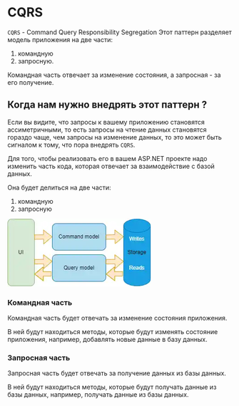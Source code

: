 # CQRS

`CQRS` - Command Query Responsibility Segregation
Этот паттерн разделяет модель приложения на две части: 
1. командную 
2. запросную.

Командная часть отвечает за изменение состояния, а запросная - за его получение.

## Когда нам нужно внедрять этот паттерн ?

Если вы видите, что запросы к вашему приложению становятся ассиметричными, то есть запросы на чтение данных становятся гораздо чаще, чем запросы на изменение данных, то это может быть сигналом к тому, что пора внедрять `CQRS`.

Для того, чтобы реализовать его в вашем ASP.NET проекте надо изменить часть кода, которая отвечает за взаимодействие с базой данных.

Она будет делиться на две части:
1. командную
2. запросную

![Alt text](image.png)

### Командная часть

Командная часть будет отвечать за изменение состояния приложения.

В ней будут находиться методы, которые будут изменять состояние приложения, например, добавлять новые данные в базу данных.

### Запросная часть

Запросная часть будет отвечать за получение данных из базы данных.

В ней будут находиться методы, которые будут получать данные из базы данных, например, получать данные из базы данных.

